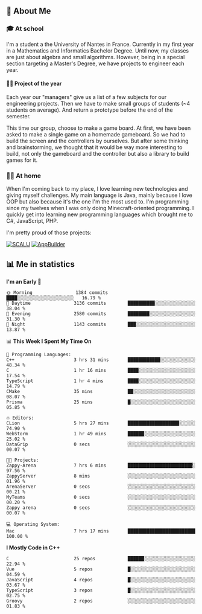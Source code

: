 ## 👀 About Me

### 🎓 At school

I'm a student a the University of Nantes in France. Currently in my first year in a Mathematics and Informatics Bachelor Degree. Until now, my classes are just about algebra and small algorithms. However, being in a special section targeting a Master's Degree, we have projects to engineer each year. 

#### 🔧🔬 Project of the year

Each year our "managers" give us a list of a few subjects for our engineering projects. Then we have to make small groups of students (~4 students on average). And return a prototype before the end of the semester.

This time our group, choose to make a game board. At first, we have been asked to make a single game on a homemade gameboard. So we had to build the screen and the controllers by ourselves. 
But after some thinking and brainstorming, we thought that it would be way more interesting to build, not only the gameboard and the controller but also a library to build games for it.

### 👨‍💻 At home

When I'm coming back to my place, I love learning new technologies and giving myself challenges. My main language is Java, mainly because I love OOP but also because it's the one I'm the most used to. I'm programming since my twelves when I was only doing Minecraft-oriented programming.  I quickly get into learning new programming languages which brought me to C#, JavaScript, PHP. 

I'm pretty proud of those projects:

[![SCALU](https://github-readme-stats.vercel.app/api/pin?username=renardfute&repo=SCALU)](https://github.com/renardfute/scalu)
[![AppBuilder](https://github-readme-stats.vercel.app/api/pin?username=pulsedev2&repo=AppBuilder)](https://github.com/pulsedev2/AppBuilder)

## 📊 Me in statistics
<!--START_SECTION:waka-->
**I'm an Early 🐤** 

```text
🌞 Morning                1384 commits        ████░░░░░░░░░░░░░░░░░░░░░   16.79 % 
🌆 Daytime                3136 commits        ██████████░░░░░░░░░░░░░░░   38.04 % 
🌃 Evening                2580 commits        ████████░░░░░░░░░░░░░░░░░   31.30 % 
🌙 Night                  1143 commits        ███░░░░░░░░░░░░░░░░░░░░░░   13.87 % 
```


📊 **This Week I Spent My Time On** 

```text
💬 Programming Languages: 
C++                      3 hrs 31 mins       ████████████░░░░░░░░░░░░░   48.34 % 
C                        1 hr 16 mins        ████░░░░░░░░░░░░░░░░░░░░░   17.54 % 
TypeScript               1 hr 4 mins         ████░░░░░░░░░░░░░░░░░░░░░   14.79 % 
CMake                    35 mins             ██░░░░░░░░░░░░░░░░░░░░░░░   08.07 % 
Prisma                   25 mins             █░░░░░░░░░░░░░░░░░░░░░░░░   05.85 % 

🔥 Editors: 
CLion                    5 hrs 27 mins       ███████████████████░░░░░░   74.90 % 
WebStorm                 1 hr 49 mins        ██████░░░░░░░░░░░░░░░░░░░   25.02 % 
DataGrip                 0 secs              ░░░░░░░░░░░░░░░░░░░░░░░░░   00.07 % 

🐱‍💻 Projects: 
Zappy-Arena              7 hrs 6 mins        ████████████████████████░   97.56 % 
ZappyServer              8 mins              ░░░░░░░░░░░░░░░░░░░░░░░░░   01.96 % 
ArenaServer              0 secs              ░░░░░░░░░░░░░░░░░░░░░░░░░   00.21 % 
MyTeams                  0 secs              ░░░░░░░░░░░░░░░░░░░░░░░░░   00.20 % 
Zappy arena              0 secs              ░░░░░░░░░░░░░░░░░░░░░░░░░   00.07 % 

💻 Operating System: 
Mac                      7 hrs 17 mins       █████████████████████████   100.00 % 
```

**I Mostly Code in C++** 

```text
C                        25 repos            ██████░░░░░░░░░░░░░░░░░░░   22.94 % 
Vue                      5 repos             █░░░░░░░░░░░░░░░░░░░░░░░░   04.59 % 
JavaScript               4 repos             █░░░░░░░░░░░░░░░░░░░░░░░░   03.67 % 
TypeScript               3 repos             █░░░░░░░░░░░░░░░░░░░░░░░░   02.75 % 
Groovy                   2 repos             ░░░░░░░░░░░░░░░░░░░░░░░░░   01.83 % 
```




<!--END_SECTION:waka-->
